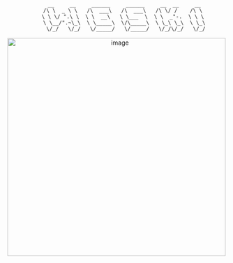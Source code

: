 <div align="center">

```plaintext
     __     __     ______     ______     __  __     __
    /\ \  _ \ \   /\  ___\   /\  ___\   /\ \/ /    /\ \
    \ \ \/ ".\ \  \ \  __\   \ \___  \  \ \  _"-.  \ \ \
     \ \__/".~\_\  \ \_____\  \/\_____\  \ \_\ \_\  \ \_\
      \/_/   \/_/   \/_____/   \/_____/   \/_/\/_/   \/_/
```

<img width="500" alt="image" src="https://i.giphy.com/media/v1.Y2lkPTc5MGI3NjExbjQ4d3Y4dmQyZnZscTh4cHIxZHkycTZxYmQ0c3lkcDF4NjY3MTFiaCZlcD12MV9pbnRlcm5hbF9naWZfYnlfaWQmY3Q9Zw/6q2TpPa8QC0S7tWp2V/giphy.gif">

</div>